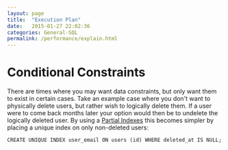 ```yaml
---
layout: page
title:  "Execution Plan"
date:   2015-01-27 22:02:36
categories: General-SQL
permalink: /performance/explain.html
---
```


Conditional Constraints
=======================

There are times where you may want data constraints, but only want them
to exist in certain cases. Take an example case where you don't want to
physically delete users, but rather wish to logically delete them. If a
user were to come back months later your option would then be to
undelete the logically deleted user. By using a [Partial
Indexes](http://www.postgresql.org/docs/9.1/static/indexes-partial.html)
this becomes simpler by placing a unique index on only non-deleted
users:

~~~~ {.sourceCode .sql}
CREATE UNIQUE INDEX user_email ON users (id) WHERE deleted_at IS NULL;
~~~~
